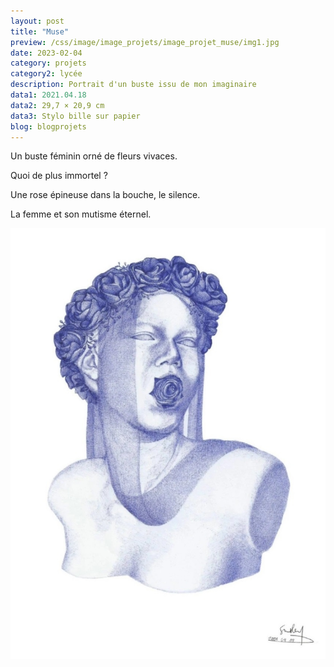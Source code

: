 ```yaml
---
layout: post
title: "Muse"
preview: /css/image/image_projets/image_projet_muse/img1.jpg
date: 2023-02-04
category: projets 
category2: lycée
description: Portrait d'un buste issu de mon imaginaire
data1: 2021.04.18
data2: 29,7 × 20,9 cm
data3: Stylo bille sur papier
blog: blogprojets
---
```


Un buste féminin orné de fleurs vivaces.

Quoi de plus immortel ?

Une rose épineuse dans la bouche, le silence.

La femme et son mutisme éternel.

<img onclick="Zoom(this)" style="display: block;" class="img-gallery" src="/css/image/image_projets/image_projet_muse/img1.jpg">


